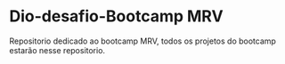 # Dio-desafio-Bootcamp MRV
Repositorio dedicado ao bootcamp MRV, todos os projetos do bootcamp estarão nesse repositorio.
